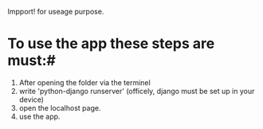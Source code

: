 Impport! for useage purpose.

# To use the app these steps are must:#
1. After opening the folder via the terminel
2. write 'python-django runserver' (officely, django must be set up in your device)
3. open the localhost page.
4. use the app.

